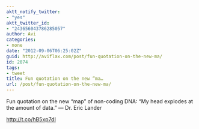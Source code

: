 ```yaml
---
aktt_notify_twitter:
- "yes"
aktt_twitter_id:
- "243656043786285057"
author: Avi
categories:
- none
date: "2012-09-06T06:25:02Z"
guid: http://aviflax.com/post/fun-quotation-on-the-new-ma/
id: 2074
tags:
- tweet
title: Fun quotation on the new “ma…
url: /post/fun-quotation-on-the-new-ma/
---
```

Fun quotation on the new “map” of non-coding DNA: “My head explodes at the amount of data.” — Dr. Eric Lander

<a href="http://t.co/hB5xp7dI" rel="nofollow">http://t.co/hB5xp7dI</a>